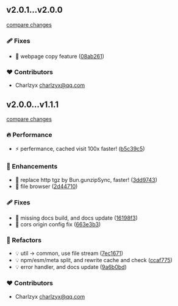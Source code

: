 ## v2.0.1...v2.0.0

[compare changes](https://github.com/charlzyx/bunpkg/compare/v2.0.1...v2.0.0)

### 🩹 Fixes

- 🐛 webpage copy feature ([08ab261](https://github.com/charlzyx/bunpkg/commit/08ab261))

### ❤️ Contributors

- Charlzyx <charlzyx@qq.com>

## v2.0.0...v1.1.1

[compare changes](https://github.com/charlzyx/bunpkg/compare/v2.0.0...v1.1.1)

### 🔥 Performance

- ⚡️ perfermance, cached visit 100x faster! ([b5c39c5](https://github.com/charlzyx/bunpkg/commit/b5c39c5))

### 🚀 Enhancements

- 🎸 replace http tgz by Bun.gunzipSync, faster! ([3dd9743](https://github.com/charlzyx/bunpkg/commit/3dd9743))
- 🎸 file browser ([2d44710](https://github.com/charlzyx/bunpkg/commit/2d44710))

### 🩹 Fixes

- 🐛 missing docs build, and docs update ([16198f3](https://github.com/charlzyx/bunpkg/commit/16198f3))
- 🐛 cors origin config fix ([663e3b3](https://github.com/charlzyx/bunpkg/commit/663e3b3))

### 💅 Refactors

- 💡 util -> common, use file stream ([7ec1671](https://github.com/charlzyx/bunpkg/commit/7ec1671))
- 💡 npm/esm/meta split, and rewrite cache and check ([ccaf775](https://github.com/charlzyx/bunpkg/commit/ccaf775))
- 💡 error handler, and docs update ([9a6b0bd](https://github.com/charlzyx/bunpkg/commit/9a6b0bd))

### ❤️ Contributors

- Charlzyx <charlzyx@qq.com>
